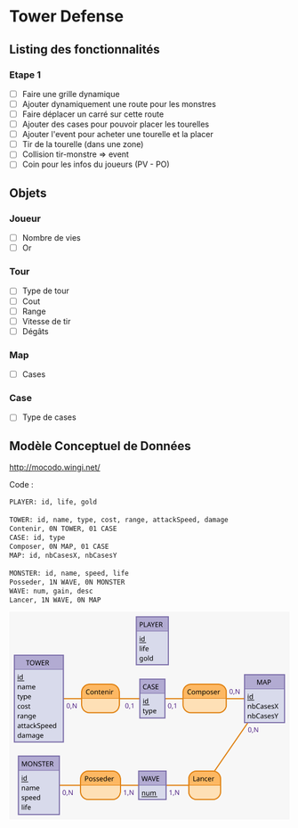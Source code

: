 # Tower Defense

## Listing des fonctionnalités

### Etape 1

- [ ] Faire une grille dynamique
- [ ] Ajouter dynamiquement une route pour les monstres
- [ ] Faire déplacer un carré sur cette route
- [ ] Ajouter des cases pour pouvoir placer les tourelles
- [ ] Ajouter l'event pour acheter une tourelle et la placer
- [ ] Tir de la tourelle (dans une zone)
- [ ] Collision tir-monstre => event
- [ ] Coin pour les infos du joueurs (PV - PO)

## Objets

### Joueur

- [ ] Nombre de vies
- [ ] Or

### Tour
- [ ] Type de tour
- [ ] Cout
- [ ] Range
- [ ] Vitesse de tir
- [ ] Dégâts

### Map
- [ ] Cases

### Case
- [ ] Type de cases

## Modèle Conceptuel de Données

http://mocodo.wingi.net/

Code :
```
PLAYER: id, life, gold

TOWER: id, name, type, cost, range, attackSpeed, damage
Contenir, 0N TOWER, 01 CASE
CASE: id, type
Composer, 0N MAP, 01 CASE
MAP: id, nbCasesX, nbCasesY

MONSTER: id, name, speed, life
Posseder, 1N WAVE, 0N MONSTER
WAVE: num, gain, desc
Lancer, 1N WAVE, 0N MAP
```
![MCD](./MCD.svg)

